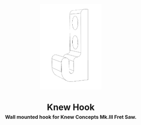 <!-- 2023-12-28 -->

<p align="center">
  <img src="../../plans/knew-hook/images/wireframe.png" width="40%"/>
</p>
<h1 align="center">
  Knew Hook
  <br>
  <sup><sub><sup>Wall mounted hook for Knew Concepts Mk.III Fret Saw.<sup></sub>
</h1>
